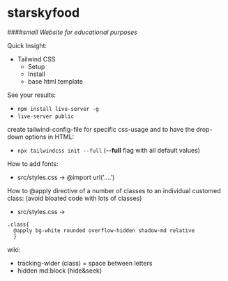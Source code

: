 # starskyfood
####*small Website for educational purposes*

Quick Insight:
* Tailwind CSS
    * Setup
    * Install
    * base html template

See your results:
- `npm install live-server -g`
- `live-server public`

create tailwind-config-file for specific css-usage and to have the drop-down options in HTML:
- `npx tailwindcss init --full` (**--full** flag with all default values)

How to add fonts:
- src/styles.css -> @import url('....')

How to @apply directive of a number of classes to an individual customed class:
(avoid bloated code with lots of classes)
- src/styles.css -> 
```
.class{
  @apply bg-white rounded overflow-hidden shadow-md relative
  }
```


wiki: 
- tracking-wider (class) = space between letters
- hidden md:block (hide&seek)